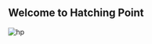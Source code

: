 ## Welcome to Hatching Point

![hp](https://github.com/HatchingPoint/.github/assets/46502865/21527646-f362-4852-bfb7-b531687961fe)
